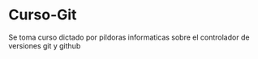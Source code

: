 # Curso-Git

Se toma curso dictado por pildoras informaticas sobre el controlador de versiones git y github
